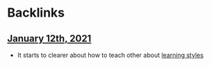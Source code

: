 
# Backlinks
## [January 12th, 2021](<January 12th, 2021.md>)
- It starts to clearer about how to teach other about [learning styles](<learning styles.md>)


